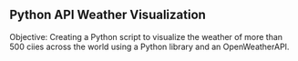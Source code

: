 ## Python API Weather Visualization

Objective: Creating a Python script to visualize the weather of more than 500 ciies across the world
using a Python library and an OpenWeatherAPI.
